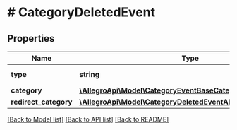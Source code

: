# # CategoryDeletedEvent

## Properties

Name | Type | Description | Notes
------------ | ------------- | ------------- | -------------
**type** | **string** |  | [default to 'CATEGORY_DELETED']
**category** | [**\AllegroApi\Model\CategoryEventBaseCategory**](CategoryEventBaseCategory.md) |  |
**redirect_category** | [**\AllegroApi\Model\CategoryDeletedEventAllOfRedirectCategory**](CategoryDeletedEventAllOfRedirectCategory.md) |  | [optional]

[[Back to Model list]](../../README.md#models) [[Back to API list]](../../README.md#endpoints) [[Back to README]](../../README.md)
